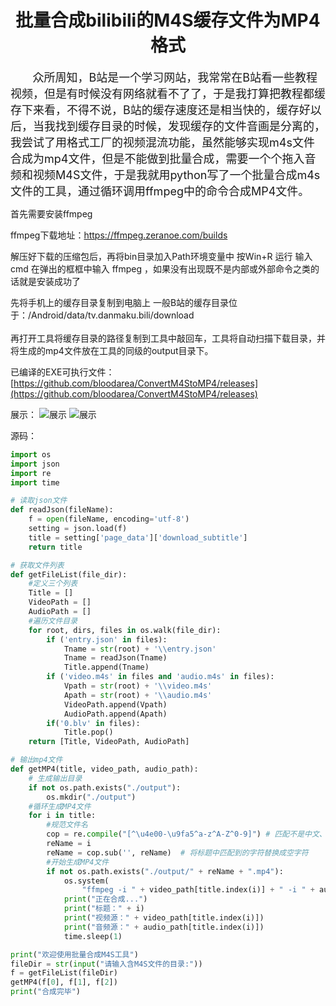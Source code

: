 <h1 align = center>批量合成bilibili的M4S缓存文件为MP4格式</h1>
<p>
<font size = 4>&nbsp;&nbsp;&nbsp;&nbsp;&nbsp;&nbsp;&nbsp;众所周知，B站是一个学习网站，我常常在B站看一些教程视频，但是有时候没有网络就看不了了，于是我打算把教程都缓存下来看，不得不说，B站的缓存速度还是相当快的，缓存好以后，当我找到缓存目录的时候，发现缓存的文件音画是分离的，我尝试了用格式工厂的视频混流功能，虽然能够实现m4s文件合成为mp4文件，但是不能做到批量合成，需要一个个拖入音频和视频M4S文件，于是我就用python写了一个批量合成m4s文件的工具，通过循环调用ffmpeg中的命令合成MP4文件。</font>
</p>

<p>
首先需要安装ffmpeg<p>
    ffmpeg下载地址：<a href="https://ffmpeg.zeranoe.com/builds/">https://ffmpeg.zeranoe.com/builds</a></p>
解压好下载的压缩包后，再将bin目录加入Path环境变量中
按Win+R 运行 输入cmd 在弹出的框框中输入 ffmpeg ，如果没有出现既不是内部或外部命令之类的话就是安装成功了
</p>

<p>
先将手机上的缓存目录复制到电脑上
一般B站的缓存目录位于：/Android/data/tv.danmaku.bili/download
    <br><br>
再打开工具将缓存目录的路径复制到工具中敲回车，工具将自动扫描下载目录，并将生成的mp4文件放在工具的同级的output目录下。 
</p>

已编译的EXE可执行文件：[https://github.com/bloodarea/ConvertM4StoMP4/releases](https://github.com/bloodarea/ConvertM4StoMP4/releases)

展示：
![展示](https://img-blog.csdnimg.cn/20200523224607601.png?x-oss-process=image/watermark,type_ZmFuZ3poZW5naGVpdGk,shadow_10,text_aHR0cHM6Ly9ibG9nLmNzZG4ubmV0L3FxXzI1OTY1MTY1,size_16,color_FFFFFF,t_70)
![展示](https://img-blog.csdnimg.cn/20200523224621937.png?x-oss-process=image/watermark,type_ZmFuZ3poZW5naGVpdGk,shadow_10,text_aHR0cHM6Ly9ibG9nLmNzZG4ubmV0L3FxXzI1OTY1MTY1,size_16,color_FFFFFF,t_70)

源码：
```python
import os
import json
import re
import time

# 读取json文件
def readJson(fileName):
    f = open(fileName, encoding='utf-8')
    setting = json.load(f)
    title = setting['page_data']['download_subtitle']
    return title

# 获取文件列表
def getFileList(file_dir):
    #定义三个列表
    Title = []
    VideoPath = []
    AudioPath = []
    #遍历文件目录
    for root, dirs, files in os.walk(file_dir):
        if ('entry.json' in files):
            Tname = str(root) + '\\entry.json'
            Tname = readJson(Tname)
            Title.append(Tname)
        if ('video.m4s' in files and 'audio.m4s' in files):
            Vpath = str(root) + '\\video.m4s'
            Apath = str(root) + '\\audio.m4s'
            VideoPath.append(Vpath)
            AudioPath.append(Apath)
        if('0.blv' in files):
            Title.pop()
    return [Title, VideoPath, AudioPath]

# 输出mp4文件
def getMP4(title, video_path, audio_path):
    # 生成输出目录
    if not os.path.exists("./output"):
        os.mkdir("./output")
    #循环生成MP4文件
    for i in title:
        #规范文件名
        cop = re.compile("[^\u4e00-\u9fa5^a-z^A-Z^0-9]") # 匹配不是中文、大小写、数字的其他字符
        reName = i
        reName = cop.sub('', reName)  # 将标题中匹配到的字符替换成空字符
        #开始生成MP4文件
        if not os.path.exists("./output/" + reName + ".mp4"):
            os.system(
                "ffmpeg -i " + video_path[title.index(i)] + " -i " + audio_path[title.index(i)] + " -codec copy ./output/" + reName + ".mp4")
            print("正在合成...")
            print("标题：" + i)
            print("视频源：" + video_path[title.index(i)])
            print("音频源：" + audio_path[title.index(i)])
            time.sleep(1)

print("欢迎使用批量合成M4S工具")
fileDir = str(input("请输入含M4S文件的目录:"))
f = getFileList(fileDir)
getMP4(f[0], f[1], f[2])
print("合成完毕")

```
